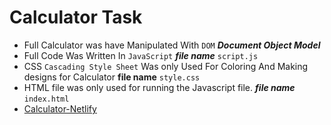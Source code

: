  # Calculator Task

 + Full Calculator was have Manipulated With `DOM` ***Document Object Model***
 + Full Code Was Written In `JavaScript` ***file name*** `script.js`
 + CSS `Cascading Style Sheet` Was only Used For Coloring And Making designs for Calculator **file name** `style.css`
 + HTML file was only used for running the Javascript file. ***file name*** `index.html`
 + [Calculator-Netlify](https://thriving-brigadeiros-69564c.netlify.app/)
